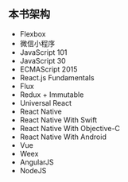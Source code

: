 ## 本书架构
- Flexbox
- 微信小程序
- JavaScript 101
- JavaScript 30
- ECMAScript 2015
- React.js Fundamentals
- Flux
- Redux + Immutable
- Universal React
- React Native
- React Native With Swift
- React Native With Objective-C
- React Native With Android
- Vue
- Weex
- AngularJS
- NodeJS
